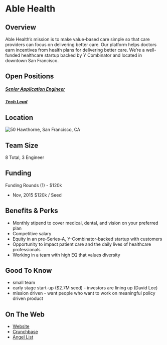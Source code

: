 # Able Health
## Overview
Able Health’s mission is to make value-based care simple so that care providers can focus on delivering better care. Our platform helps doctors earn incentives from health plans for delivering better care. We’re a well-funded healthcare startup backed by Y Combinator and located in downtown San Francisco.

## Open Positions
##### [Senior Application Engineer](senior-application-engineer.md)
##### [Tech Lead](tech-lead.md)

## Location
![50 Hawthorne, San Francisco, CA](https://maps.googleapis.com/maps/api/staticmap?center=50+Hawthorne,+San+Francisco,+CA&zoom=13&scale=false&size=600x300&maptype=roadmap&format=png&visual_refresh=true&markers=size:mid%7Ccolor:0xff0000%7Clabel:1%7C50+Hawthorne,+San+Francisco,+CA&markers=size:mid%7Ccolor:0xff0000%7Clabel:1%7C50+Hawthorne,+San+Francisco,+CA)  

## Team Size
8 Total, 3 Engineer

## Funding
Funding Rounds (1) - $120k
+ Nov, 2015	$120k / Seed

## Benefits & Perks
+ Monthly stipend to cover medical, dental, and vision on your preferred plan
+ Competitive salary
+ Equity in an pre-Series-A, Y-Combinator-backed startup with customers
+ Opportunity to impact patient care and the daily lives of healthcare professionals
+ Working in a team with high EQ that values diversity

## Good To Know
+ small team
+ early stage start-up ($2.7M seed) - investors are lining up (David Lee)
+ mission driven - want people who want to work on meaningful policy driven product

## On The Web
+ [Website](http://www.ablehealth.com)
+ [Crunchbase](https://www.crunchbase.com/organization/able-health#/entity)
+ [Angel List](https://angel.co/ablehealth)
